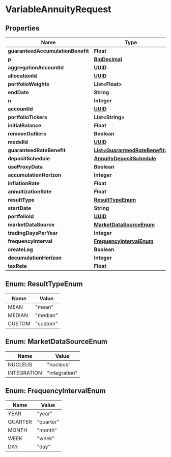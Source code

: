 
# VariableAnnuityRequest

## Properties
Name | Type | Description | Notes
------------ | ------------- | ------------- | -------------
**guaranteedAccumulationBenefit** | **Float** |  |  [optional]
**p** | [**BigDecimal**](BigDecimal.md) |  |  [optional]
**aggregationAccountId** | [**UUID**](UUID.md) |  |  [optional]
**allocationId** | [**UUID**](UUID.md) |  |  [optional]
**portfolioWeights** | **List&lt;Float&gt;** |  |  [optional]
**endDate** | **String** |  |  [optional]
**n** | **Integer** |  |  [optional]
**accountId** | [**UUID**](UUID.md) |  |  [optional]
**portfolioTickers** | **List&lt;String&gt;** |  |  [optional]
**initialBalance** | **Float** |  |  [optional]
**removeOutliers** | **Boolean** |  |  [optional]
**modelId** | [**UUID**](UUID.md) |  |  [optional]
**guaranteedRateBenefit** | [**List&lt;GuaranteedRateBenefit&gt;**](GuaranteedRateBenefit.md) |  |  [optional]
**depositSchedule** | [**AnnuityDepositSchedule**](AnnuityDepositSchedule.md) |  |  [optional]
**useProxyData** | **Boolean** |  |  [optional]
**accumulationHorizon** | **Integer** |  | 
**inflationRate** | **Float** |  |  [optional]
**annuitizationRate** | **Float** |  |  [optional]
**resultType** | [**ResultTypeEnum**](#ResultTypeEnum) |  |  [optional]
**startDate** | **String** |  |  [optional]
**portfolioId** | [**UUID**](UUID.md) |  |  [optional]
**marketDataSource** | [**MarketDataSourceEnum**](#MarketDataSourceEnum) |  |  [optional]
**tradingDaysPerYear** | **Integer** |  |  [optional]
**frequencyInterval** | [**FrequencyIntervalEnum**](#FrequencyIntervalEnum) |  |  [optional]
**createLog** | **Boolean** |  |  [optional]
**decumulationHorizon** | **Integer** |  | 
**taxRate** | **Float** |  |  [optional]


<a name="ResultTypeEnum"></a>
## Enum: ResultTypeEnum
Name | Value
---- | -----
MEAN | &quot;mean&quot;
MEDIAN | &quot;median&quot;
CUSTOM | &quot;custom&quot;


<a name="MarketDataSourceEnum"></a>
## Enum: MarketDataSourceEnum
Name | Value
---- | -----
NUCLEUS | &quot;nucleus&quot;
INTEGRATION | &quot;integration&quot;


<a name="FrequencyIntervalEnum"></a>
## Enum: FrequencyIntervalEnum
Name | Value
---- | -----
YEAR | &quot;year&quot;
QUARTER | &quot;quarter&quot;
MONTH | &quot;month&quot;
WEEK | &quot;week&quot;
DAY | &quot;day&quot;



